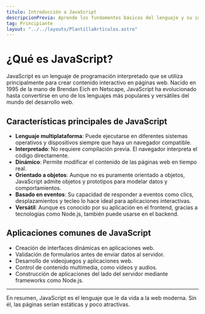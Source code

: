 ```yaml
---
titulo: Introducción a JavaScript
descripcionPrevia: Aprende los fundamentos básicos del lenguaje y su importancia en el desarrollo web.
tag: Principiante
layout: "../../layouts/PlantillaArticulos.astro"
---
```


# ¿Qué es JavaScript?

JavaScript es un lenguaje de programación interpretado que se utiliza principalmente para crear contenido interactivo en páginas web. Nacido en 1995 de la mano de Brendan Eich en Netscape, JavaScript ha evolucionado hasta convertirse en uno de los lenguajes más populares y versátiles del mundo del desarrollo web.

## Características principales de JavaScript

- **Lenguaje multiplataforma**: Puede ejecutarse en diferentes sistemas operativos y dispositivos siempre que haya un navegador compatible.
- **Interpretado**: No requiere compilación previa. El navegador interpreta el código directamente.
- **Dinámico**: Permite modificar el contenido de las páginas web en tiempo real.
- **Orientado a objetos**: Aunque no es puramente orientado a objetos, JavaScript admite objetos y prototipos para modelar datos y comportamientos.
- **Basado en eventos**: Su capacidad de responder a eventos como clics, desplazamientos y tecleo lo hace ideal para aplicaciones interactivas.
- **Versátil**: Aunque es conocido por su aplicación en el frontend, gracias a tecnologías como Node.js, también puede usarse en el backend.

## Aplicaciones comunes de JavaScript

- Creación de interfaces dinámicas en aplicaciones web.
- Validación de formularios antes de enviar datos al servidor.
- Desarrollo de videojuegos y aplicaciones web.
- Control de contenido multimedia, como vídeos y audios.
- Construcción de aplicaciones del lado del servidor mediante frameworks como Node.js.

---

En resumen, JavaScript es el lenguaje que le da vida a la web moderna. Sin él, las páginas serían estáticas y poco atractivas.

